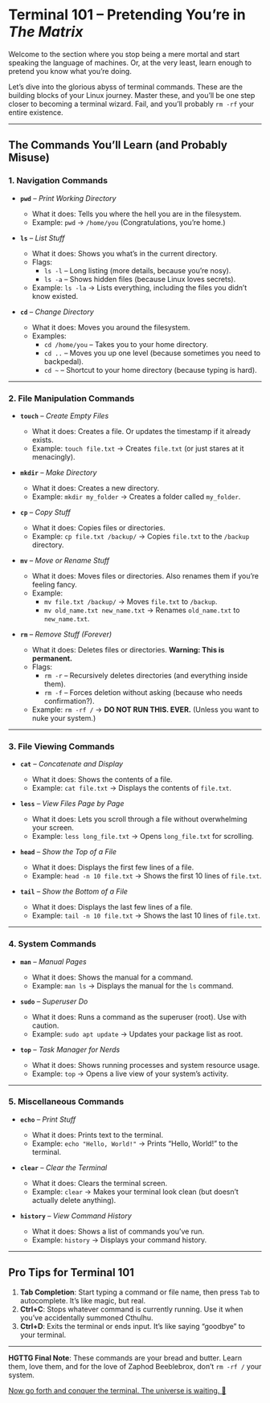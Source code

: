# **Terminal 101 – Pretending You’re in *The Matrix***  

Welcome to the section where you stop being a mere mortal and start speaking the language of machines. Or, at the very least, learn enough to pretend you know what you’re doing.  

Let’s dive into the glorious abyss of terminal commands. These are the building blocks of your Linux journey. Master these, and you’ll be one step closer to becoming a terminal wizard. Fail, and you’ll probably `rm -rf` your entire existence.  

---

## **The Commands You’ll Learn (and Probably Misuse)**  

### **1. Navigation Commands**  
- **`pwd`** – *Print Working Directory*  
  - What it does: Tells you where the hell you are in the filesystem.  
  - Example: `pwd` → `/home/you` (Congratulations, you’re home.)  

- **`ls`** – *List Stuff*  
  - What it does: Shows you what’s in the current directory.  
  - Flags:  
    - `ls -l` – Long listing (more details, because you’re nosy).  
    - `ls -a` – Shows hidden files (because Linux loves secrets).  
  - Example: `ls -la` → Lists everything, including the files you didn’t know existed.  

- **`cd`** – *Change Directory*  
  - What it does: Moves you around the filesystem.  
  - Examples:  
    - `cd /home/you` – Takes you to your home directory.  
    - `cd ..` – Moves you up one level (because sometimes you need to backpedal).  
    - `cd ~` – Shortcut to your home directory (because typing is hard).  

---

### **2. File Manipulation Commands**  
- **`touch`** – *Create Empty Files*  
  - What it does: Creates a file. Or updates the timestamp if it already exists.  
  - Example: `touch file.txt` → Creates `file.txt` (or just stares at it menacingly).  

- **`mkdir`** – *Make Directory*  
  - What it does: Creates a new directory.  
  - Example: `mkdir my_folder` → Creates a folder called `my_folder`.  

- **`cp`** – *Copy Stuff*  
  - What it does: Copies files or directories.  
  - Example: `cp file.txt /backup/` → Copies `file.txt` to the `/backup` directory.  

- **`mv`** – *Move or Rename Stuff*  
  - What it does: Moves files or directories. Also renames them if you’re feeling fancy.  
  - Example:  
    - `mv file.txt /backup/` → Moves `file.txt` to `/backup`.  
    - `mv old_name.txt new_name.txt` → Renames `old_name.txt` to `new_name.txt`.  

- **`rm`** – *Remove Stuff (Forever)*  
  - What it does: Deletes files or directories. **Warning: This is permanent.**  
  - Flags:  
    - `rm -r` – Recursively deletes directories (and everything inside them).  
    - `rm -f` – Forces deletion without asking (because who needs confirmation?).  
  - Example: `rm -rf /` → **DO NOT RUN THIS. EVER.** (Unless you want to nuke your system.)  

---

### **3. File Viewing Commands**  
- **`cat`** – *Concatenate and Display*  
  - What it does: Shows the contents of a file.  
  - Example: `cat file.txt` → Displays the contents of `file.txt`.  

- **`less`** – *View Files Page by Page*  
  - What it does: Lets you scroll through a file without overwhelming your screen.  
  - Example: `less long_file.txt` → Opens `long_file.txt` for scrolling.  

- **`head`** – *Show the Top of a File*  
  - What it does: Displays the first few lines of a file.  
  - Example: `head -n 10 file.txt` → Shows the first 10 lines of `file.txt`.  

- **`tail`** – *Show the Bottom of a File*  
  - What it does: Displays the last few lines of a file.  
  - Example: `tail -n 10 file.txt` → Shows the last 10 lines of `file.txt`.  

---

### **4. System Commands**  
- **`man`** – *Manual Pages*  
  - What it does: Shows the manual for a command.  
  - Example: `man ls` → Displays the manual for the `ls` command.  

- **`sudo`** – *Superuser Do*  
  - What it does: Runs a command as the superuser (root). Use with caution.  
  - Example: `sudo apt update` → Updates your package list as root.  

- **`top`** – *Task Manager for Nerds*  
  - What it does: Shows running processes and system resource usage.  
  - Example: `top` → Opens a live view of your system’s activity.  

---

### **5. Miscellaneous Commands**  
- **`echo`** – *Print Stuff*  
  - What it does: Prints text to the terminal.  
  - Example: `echo "Hello, World!"` → Prints “Hello, World!” to the terminal.  

- **`clear`** – *Clear the Terminal*  
  - What it does: Clears the terminal screen.  
  - Example: `clear` → Makes your terminal look clean (but doesn’t actually delete anything).  

- **`history`** – *View Command History*  
  - What it does: Shows a list of commands you’ve run.  
  - Example: `history` → Displays your command history.  

---

## **Pro Tips for Terminal 101**  
1. **Tab Completion**: Start typing a command or file name, then press `Tab` to autocomplete. It’s like magic, but real.  
2. **Ctrl+C**: Stops whatever command is currently running. Use it when you’ve accidentally summoned Cthulhu.  
3. **Ctrl+D**: Exits the terminal or ends input. It’s like saying “goodbye” to your terminal.  

---

**HGTTG Final Note**: These commands are your bread and butter. Learn them, love them, and for the love of Zaphod Beeblebrox, don’t `rm -rf /` your system.  

[Now go forth and conquer the terminal. The universe is waiting. 🚀  ](linux_practice_questions.md)